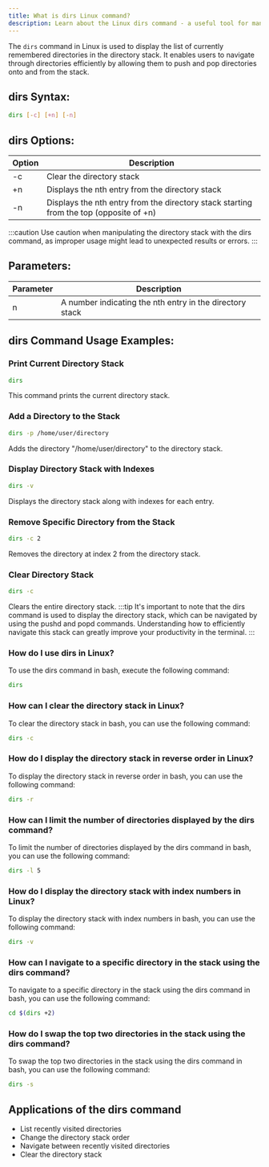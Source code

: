 ```yaml
---
title: What is dirs Linux command?
description: Learn about the Linux dirs command - a useful tool for managing directories efficiently in the command line environment.
---
```


The `dirs` command in Linux is used to display the list of currently remembered directories in the directory stack. It enables users to navigate through directories efficiently by allowing them to push and pop directories onto and from the stack.

## dirs Syntax:
```bash
dirs [-c] [+n] [-n]
```
## dirs Options:
| Option | Description                 |
|--------|-----------------------------|
| -c     | Clear the directory stack   |
| +n     | Displays the nth entry from the directory stack |
| -n     | Displays the nth entry from the directory stack starting from the top (opposite of +n) |

:::caution
Use caution when manipulating the directory stack with the dirs command, as improper usage might lead to unexpected results or errors.
:::

## Parameters:
| Parameter | Description                     |
|-----------|---------------------------------|
|          n | A number indicating the nth entry in the directory stack   |

## dirs Command Usage Examples:
### Print Current Directory Stack
```bash
dirs
```
This command prints the current directory stack.

### Add a Directory to the Stack
```bash
dirs -p /home/user/directory
```
Adds the directory "/home/user/directory" to the directory stack.

### Display Directory Stack with Indexes
```bash
dirs -v
```
Displays the directory stack along with indexes for each entry.

### Remove Specific Directory from the Stack
```bash
dirs -c 2
```
Removes the directory at index 2 from the directory stack.

### Clear Directory Stack
```bash
dirs -c
```
Clears the entire directory stack.
:::tip
It's important to note that the dirs command is used to display the directory stack, which can be navigated by using the pushd and popd commands. Understanding how to efficiently navigate this stack can greatly improve your productivity in the terminal.
:::

### How do I use dirs in Linux?
To use the dirs command in bash, execute the following command:
```bash
dirs
```

### How can I clear the directory stack in Linux?
To clear the directory stack in bash, you can use the following command:
```bash
dirs -c
```

### How do I display the directory stack in reverse order in Linux?
To display the directory stack in reverse order in bash, you can use the following command:
```bash
dirs -r
```

### How can I limit the number of directories displayed by the dirs command?
To limit the number of directories displayed by the dirs command in bash, you can use the following command:
```bash
dirs -l 5
```

### How do I display the directory stack with index numbers in Linux?
To display the directory stack with index numbers in bash, you can use the following command:
```bash
dirs -v
```

### How can I navigate to a specific directory in the stack using the dirs command?
To navigate to a specific directory in the stack using the dirs command in bash, you can use the following command:
```bash
cd $(dirs +2)
```

### How do I swap the top two directories in the stack using the dirs command?
To swap the top two directories in the stack using the dirs command in bash, you can use the following command:
```bash
dirs -s
```

## Applications of the dirs command

- List recently visited directories
- Change the directory stack order
- Navigate between recently visited directories
- Clear the directory stack